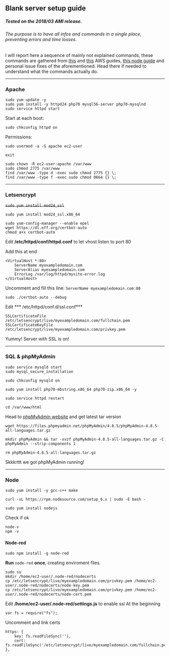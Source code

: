 ## Blank server setup guide
##### Tested on the 2018/03 AMI release.
###### The purpose is to have all infos and commands in a single place, preventing errors and time losses.
I will report here a sequence of mainly not explained commands, these commands are gathered from [this](https://docs.aws.amazon.com/AWSEC2/latest/UserGuide/install-LAMP.html) and [this](https://docs.aws.amazon.com/AWSEC2/latest/UserGuide/SSL-on-amazon-linux-ami.html) AWS guides, [this node guide](https://www.e2enetworks.com/help/knowledge-base/how-to-install-node-js-and-npm-on-centos/) and personal issue fixes of the aforementioned. Head there if needed to understand what the commands actually do.
***


### Apache
```
sudo yum update -y
sudo yum install -y httpd24 php70 mysql56-server php70-mysqlnd
sudo service httpd start
```
Start at each boot:
```
sudo chkconfig httpd on
```
Permissions:
```
sudo usermod -a -G apache ec2-user

exit
```
```
sudo chown -R ec2-user:apache /var/www
sudo chmod 2775 /var/www
find /var/www -type d -exec sudo chmod 2775 {} \;
find /var/www -type f -exec sudo chmod 0664 {} \;
```
***

### Letsencrypt
~~`sudo yum install mod24_ssl`~~
```
sudo yum install mod24_ssl.x86_64

sudo yum-config-manager --enable epel
wget https://dl.eff.org/certbot-auto
chmod a+x certbot-auto
```
Edit **/etc/httpd/conf/httpd.conf** to let vhost listen to port 80

Add this at end
```
<VirtualHost *:80>
    ServerName myexampledomain.com
    ServerAlias myexampledomain.com
    ErrorLog /var/log/httpd/mysite-error.log
</VirtualHost>
```
Uncomment and fill this line:
```ServerName myexampledomain.com:80```
```
sudo ./certbot-auto --debug
```
Edit *** /etc/httpd/conf.d/ssl.conf***
```
SSLCertificateFile /etc/letsencrypt/live/myexampledomain.com/fullchain.pem
SSLCertificateKeyFile /etc/letsencrypt/live/myexampledomain.com/privkey.pem
```
Yummy! Server with SSL is on!
***

### SQL & phpMyAdmin
```
sudo service mysqld start
sudo mysql_secure_installation
```
```
sudo chkconfig mysqld on
```
```
sudo yum install php70-mbstring.x86_64 php70-zip.x86_64 -y

sudo service httpd restart

cd /var/www/html
```
Head to [phpMyAdmin website](https://www.phpmyadmin.net/downloads/) and get latest tar version
```
wget https://files.phpmyadmin.net/phpMyAdmin/4.8.5/phpMyAdmin-4.8.5-all-languages.tar.gz

mkdir phpMyAdmin && tar -xvzf phpMyAdmin-4.8.5-all-languages.tar.gz -C phpMyAdmin --strip-components 1

rm phpMyAdmin-4.8.5-all-languages.tar.gz
```
Skkkrttt we got phpMyAdmin running!
***

### Node
```
sudo yum install -y gcc-c++ make

curl -sL https://rpm.nodesource.com/setup_6.x | sudo -E bash -

sudo yum install nodejs
```
Check if ok
```
node-v
npm -v
```

#### Node-red
```
sudo npm install -g node-red
```
**Run** `node-red` **once**, creating enviroment files.

```
sudo su
mkdir /home/ec2-user/.node-red/nodecerts
cp /etc/letsencrypt/live/myexampledomain.com/privkey.pem /home/ec2-user/.node-red/nodecerts/node-key.pem
cp /etc/letsencrypt/live/myexampledomain.com/privkey.pem /home/ec2-user/.node-red/nodecerts/node-cert.pem
```

Edit **/home/ec2-user/.node-red/settings.js** to enable ssl
At the beginning
```
var fs = require("fs");
```
Uncomment and link certs
```
https: {
    key: fs.readFileSync(''),
    cert: fs.readFileSync('/etc/letsencrypt/live/myexampledomain.com/fullchain.pem')
},
```
